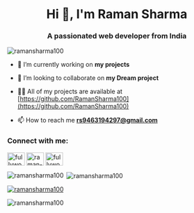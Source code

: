<h1 align="center">Hi 👋, I'm Raman Sharma</h1>
<h3 align="center">A passionated web developer from India</h3>

<p align="left"> <img src="https://komarev.com/ghpvc/?username=ramansharma100&label=Profile%20views&color=0e75b6&style=flat" alt="ramansharma100" /> </p>

- 🔭 I’m currently working on **my projects**

- 👯 I’m looking to collaborate on **my Dream project**

- 👨‍💻 All of my projects are available at [https://github.com/RamanSharma100](https://github.com/RamanSharma100)

- 📫 How to reach me **rs9463194297@gmail.com**

<h3 align="left">Connect with me:</h3>
<p align="left">
<a href="https://codepen.io/fullyworld_web_tutorials" target="blank"><img align="center" src="https://cdn.jsdelivr.net/npm/simple-icons@3.0.1/icons/codepen.svg" alt="fullyworld_web_tutorials" height="30" width="40" /></a>
<a href="https://linkedin.com/in/raman-sharma-2169b0139" target="blank"><img align="center" src="https://cdn.jsdelivr.net/npm/simple-icons@3.0.1/icons/linkedin.svg" alt="raman-sharma-2169b0139" height="30" width="40" /></a>
<a href="https://www.youtube.com/c/fullyworld web tutorials" target="blank"><img align="center" src="https://cdn.jsdelivr.net/npm/simple-icons@3.0.1/icons/youtube.svg" alt="fullyworld web tutorials" height="30" width="40" /></a>
</p>


<p><img align="left" src="https://github-readme-stats.vercel.app/api/top-langs?username=ramansharma100&show_icons=true&locale=en&layout=compact" alt="ramansharma100" /></p>

<p>&nbsp;<img align="center" src="https://github-readme-stats.vercel.app/api?username=ramansharma100&show_icons=true&locale=en" alt="ramansharma100" /></p>

<p float="left">
  
  <a href="https://github.com/ramansharma100"><img src="https://github-profile-trophy.vercel.app/?username=ramansharma100" alt="ramansharma100" /></a>
</p>

<p><img align="center" src="https://github-readme-streak-stats.herokuapp.com/?user=ramansharma100&" alt="ramansharma100" /></p>
